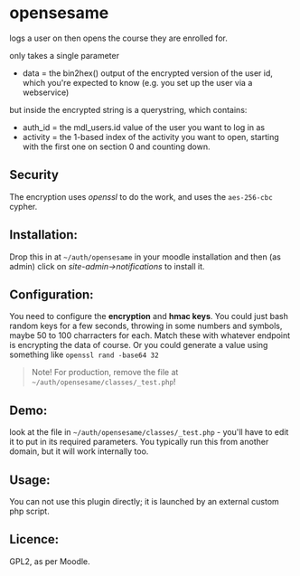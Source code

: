 opensesame
==========

logs a user on then opens the course they are enrolled for.

only takes a single parameter

- data = the bin2hex() output of the encrypted version of the user id, which you're expected to know (e.g. you set up the user via a webservice)

but inside the encrypted string is a querystring, which contains:
- auth_id = the mdl_users.id value of the user you want to log in as
- activity = the 1-based index of the activity you want to open, starting with the first one on section 0 and counting down.

Security
--------
The encryption uses *openssl* to do the work, and uses the `aes-256-cbc` cypher.

Installation:
-------------
Drop this in at `~/auth/opensesame` in your moodle installation and then (as admin) click on *site-admin->notifications* to install it.

Configuration:
--------------
You need to configure the **encryption** and **hmac keys**. You could just bash random keys for a few seconds, throwing in some numbers and symbols, maybe 50 to 100 charracters for each. Match these with whatever endpoint is encrypting the data of course. Or you could generate a value using something like `openssl rand -base64 32`

> Note! For production, remove the file at `~/auth/opensesame/classes/_test.php`!

Demo:
-----
look at the file in `~/auth/opensesame/classes/_test.php` - you'll have to edit it to put in its required parameters. You typically run this from another domain, but it will work internally too.

Usage:
------
You can not use this plugin directly; it is launched by an external custom php script.

Licence:
--------
GPL2, as per Moodle.


